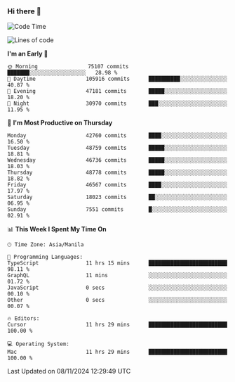 ### Hi there 👋

<!--START_SECTION:waka-->
![Code Time](http://img.shields.io/badge/Code%20Time-5%2C687%20hrs%2020%20mins-blue)

![Lines of code](https://img.shields.io/badge/From%20Hello%20World%20I%27ve%20Written-117.4%20million%20lines%20of%20code-blue)

**I'm an Early 🐤** 

```text
🌞 Morning                75107 commits       ███████░░░░░░░░░░░░░░░░░░   28.98 % 
🌆 Daytime                105916 commits      ██████████░░░░░░░░░░░░░░░   40.87 % 
🌃 Evening                47181 commits       █████░░░░░░░░░░░░░░░░░░░░   18.20 % 
🌙 Night                  30970 commits       ███░░░░░░░░░░░░░░░░░░░░░░   11.95 % 
```
📅 **I'm Most Productive on Thursday** 

```text
Monday                   42760 commits       ████░░░░░░░░░░░░░░░░░░░░░   16.50 % 
Tuesday                  48759 commits       █████░░░░░░░░░░░░░░░░░░░░   18.81 % 
Wednesday                46736 commits       █████░░░░░░░░░░░░░░░░░░░░   18.03 % 
Thursday                 48778 commits       █████░░░░░░░░░░░░░░░░░░░░   18.82 % 
Friday                   46567 commits       ████░░░░░░░░░░░░░░░░░░░░░   17.97 % 
Saturday                 18023 commits       ██░░░░░░░░░░░░░░░░░░░░░░░   06.95 % 
Sunday                   7551 commits        █░░░░░░░░░░░░░░░░░░░░░░░░   02.91 % 
```


📊 **This Week I Spent My Time On** 

```text
🕑︎ Time Zone: Asia/Manila

💬 Programming Languages: 
TypeScript               11 hrs 15 mins      █████████████████████████   98.11 % 
GraphQL                  11 mins             ░░░░░░░░░░░░░░░░░░░░░░░░░   01.72 % 
JavaScript               0 secs              ░░░░░░░░░░░░░░░░░░░░░░░░░   00.10 % 
Other                    0 secs              ░░░░░░░░░░░░░░░░░░░░░░░░░   00.07 % 

🔥 Editors: 
Cursor                   11 hrs 29 mins      █████████████████████████   100.00 % 

💻 Operating System: 
Mac                      11 hrs 29 mins      █████████████████████████   100.00 % 
```


 Last Updated on 08/11/2024 12:29:49 UTC
<!--END_SECTION:waka-->


<!--
**rad182/rad182** is a ✨ _special_ ✨ repository because its `README.md` (this file) appears on your GitHub profile.

Here are some ideas to get you started:

- 🔭 I’m currently working on ...
- 🌱 I’m currently learning ...
- 👯 I’m looking to collaborate on ...
- 🤔 I’m looking for help with ...
- 💬 Ask me about ...
- 📫 How to reach me: ...
- 😄 Pronouns: ...
- ⚡ Fun fact: ...
-->
